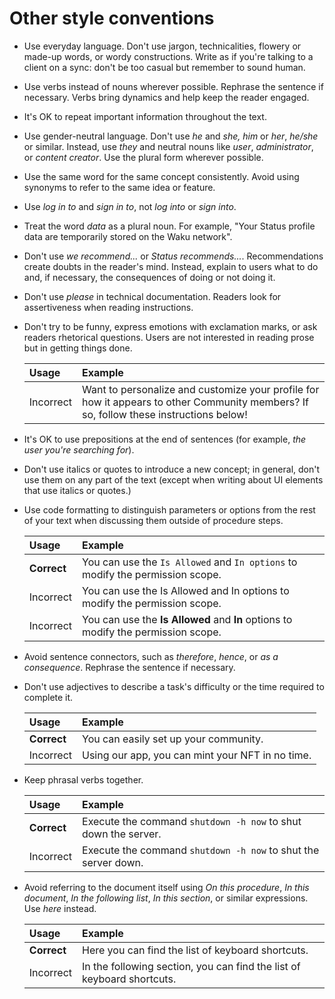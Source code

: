 # Other style conventions

- Use everyday language. Don't use jargon, technicalities, flowery or made-up words, or wordy constructions. Write as if you're talking to a client on a sync: don't be too casual but remember to sound human.
- Use verbs instead of nouns wherever possible. Rephrase the sentence if necessary. Verbs bring dynamics and help keep the reader engaged.
- It's OK to repeat important information throughout the text.
- Use gender-neutral language. Don't use _he_ and _she,_ _him_ or _her_, _he/she_ or similar. Instead, use _they_ and neutral nouns like _user_, _administrator_, or _content creator_. Use the plural form wherever possible.
- Use the same word for the same concept consistently. Avoid using synonyms to refer to the same idea or feature.
- Use _log in to_ and _sign in to_, not _log into_ or _sign into_.
- Treat the word _data_ as a plural noun. For example, "Your Status profile data are temporarily stored on the Waku network".
- Don't use _we recommend..._ or _Status recommends..._. Recommendations create doubts in the reader's mind. Instead, explain to users what to do and, if necessary, the consequences of doing or not doing it.
- Don't use _please_ in technical documentation. Readers look for assertiveness when reading instructions.
- Don't try to be funny, express emotions with exclamation marks, or ask readers rhetorical questions. Users are not interested in reading prose but in getting things done.

    | Usage       | Example                                                       |
    |:------------|:--------------------------------------------------------------|
    | Incorrect   | Want to personalize and customize your profile for how it appears to other Community members? If so, follow these instructions below!              |

- It's OK to use prepositions at the end of sentences (for example, _the user you're searching for_).
- Don't use italics or quotes to introduce a new concept; in general, don't use them on any part of the text (except when writing about UI elements that use italics or quotes.)
- Use code formatting to distinguish parameters or options from the rest of your text when discussing them outside of procedure steps.

    | Usage       | Example                                                                                  |
    |:------------|:-----------------------------------------------------------------------------------------|
    | **Correct** | You can use the `Is Allowed` and `In options` to modify the permission scope.            |
    | Incorrect   | You can use the Is Allowed and In options to modify the permission scope.                |
    | Incorrect   | You can use the **Is Allowed** and **In** options to modify the permission scope.        |

- Avoid sentence connectors, such as _therefore_, _hence_, or _as a consequence_. Rephrase the sentence if necessary.
- Don't use adjectives to describe a task's difficulty or the time required to complete it.

    | Usage       | Example                                          |
    |:------------|:-------------------------------------------------|
    | **Correct** | You can easily set up your community.            |
    | Incorrect   | Using our app, you can mint your NFT in no time. |

- Keep phrasal verbs together.

    | Usage       | Example                                          |
    |:------------|:-------------------------------------------------|
    | **Correct** | Execute the command `shutdown -h now` to shut down the server. |
    | Incorrect   | Execute the command `shutdown -h now` to shut the server down. |

- Avoid referring to the document itself using _On this procedure_, _In this document_, _In the following list_, _In this section_, or similar expressions. Use _here_ instead.

    | Usage       | Example                                                                |
    |:------------|:-----------------------------------------------------------------------|
    | **Correct** | Here you can find the list of keyboard shortcuts.                      |
    | Incorrect   | In the following section, you can find the list of keyboard shortcuts. |

